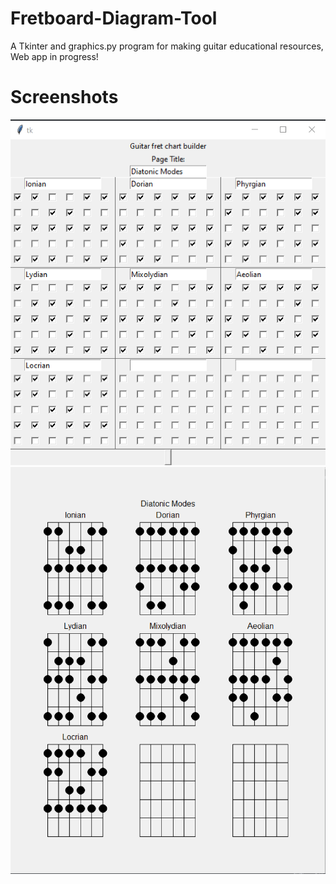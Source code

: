 # Fretboard-Diagram-Tool
A Tkinter and graphics.py program for making guitar educational resources,
Web app in progress!

# Screenshots
![gui_shot](./screenshots/tkinter_shot.png?raw=True)
![finished_result](./screenshots/finished_product.png?raw=True)
